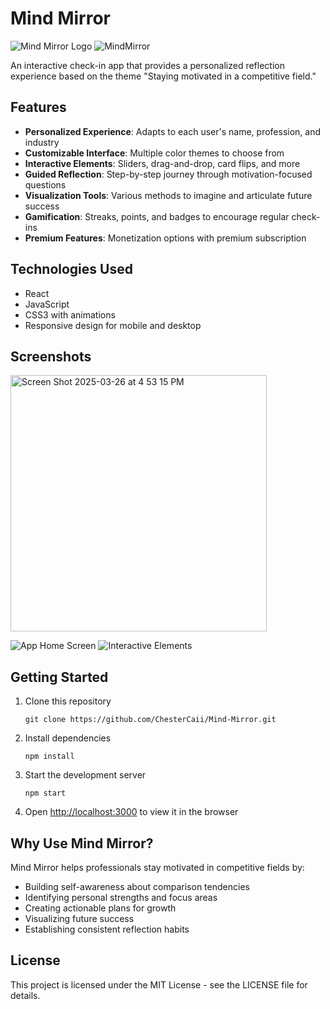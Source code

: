 # Mind Mirror

![Mind Mirror Logo](public/logo192.png)
![MindMirror](https://github.com/user-attachments/assets/5831ed98-f06c-42ca-8bd4-d726e47b7bea)



An interactive check-in app that provides a personalized reflection experience based on the theme "Staying motivated in a competitive field."

## Features

- **Personalized Experience**: Adapts to each user's name, profession, and industry
- **Customizable Interface**: Multiple color themes to choose from
- **Interactive Elements**: Sliders, drag-and-drop, card flips, and more
- **Guided Reflection**: Step-by-step journey through motivation-focused questions
- **Visualization Tools**: Various methods to imagine and articulate future success
- **Gamification**: Streaks, points, and badges to encourage regular check-ins
- **Premium Features**: Monetization options with premium subscription

## Technologies Used

- React
- JavaScript
- CSS3 with animations
- Responsive design for mobile and desktop

## Screenshots

<img width="410" alt="Screen Shot 2025-03-26 at 4 53 15 PM" src="https://github.com/user-attachments/assets/304c9793-bc15-4947-9362-1cd46392cca2" />


![App Home Screen](screenshots/home.png)
![Interactive Elements](screenshots/interaction.png)

## Getting Started

1. Clone this repository
   ```
   git clone https://github.com/ChesterCaii/Mind-Mirror.git
   ```

2. Install dependencies
   ```
   npm install
   ```

3. Start the development server
   ```
   npm start
   ```

4. Open [http://localhost:3000](http://localhost:3000) to view it in the browser

## Why Use Mind Mirror?

Mind Mirror helps professionals stay motivated in competitive fields by:

- Building self-awareness about comparison tendencies
- Identifying personal strengths and focus areas
- Creating actionable plans for growth
- Visualizing future success
- Establishing consistent reflection habits

## License

This project is licensed under the MIT License - see the LICENSE file for details. 
